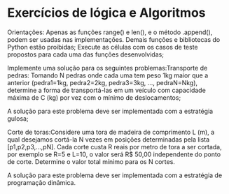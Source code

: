 # Exercícios de lógica e Algoritmos
Orientações:
Apenas as funções range() e len(), e o método .append(), podem ser usadas nas implementações. Demais funções e bibliotecas do Python estão proibidas;
Execute as células com os casos de teste propostos para cada uma das funções desenvolvidas;

Implemente uma solução para os seguintes problemas:Transporte de pedras: Tomando N pedras onde cada uma tem peso 1kg maior que a anterior (pedra1=1kg, pedra2=2kg, pedra3=3kg, ..., pedraN=Nkg), determine a forma de transportá-las em um veículo com capacidade máxima de C (kg) por vez com o mínimo de deslocamentos;

A solução para este problema deve ser implementada com a estratégia gulosa;

Corte de toras:Considere uma tora de madeira de comprimento L (m), a qual desejamos cortá-la N vezes em posições determinadas pela lista [p1,p2,p3,...,pN]. Cada corte custa R reais por metro de tora a ser cortada, por exemplo se R=5 e L=10, o valor será R$ 50,00 independente do ponto de corte. Determine o valor total mínimo para os N cortes.

A solução para este problema deve ser implementada com a estratégia de programação dinâmica.

